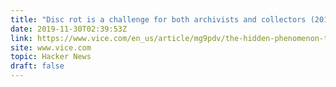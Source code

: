```yaml
---
title: "Disc rot is a challenge for both archivists and collectors (2017)"
date: 2019-11-30T02:39:53Z
link: https://www.vice.com/en_us/article/mg9pdv/the-hidden-phenomenon-that-could-ruin-your-old-discs?utm_medium=RSS&utm_source=hune
site: www.vice.com
topic: Hacker News
draft: false
---
```

